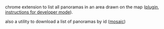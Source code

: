 chrome extension to list all panoramas in an area drawn on the map ([plugin](https://github.com/twak/panoscraper/tree/master/plugin), [instructions for developer mode](https://developer.chrome.com/extensions/getstarted#unpacked)).

also a utility to download a list of panoramas by id ([mosaic](https://github.com/twak/panoscraper/tree/master/src/org/twak/mosaic))
